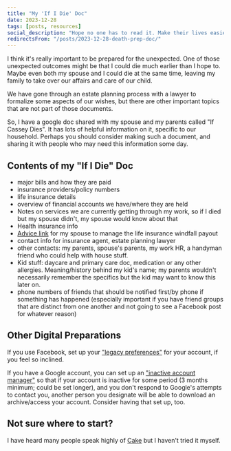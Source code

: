 ```yaml
---
title: "My 'If I Die' Doc"
date: 2023-12-28
tags: [posts, resources]
social_description: "Hope no one has to read it. Make their lives easier if they do"
redirectsFrom: "/posts/2023-12-28-death-prep-doc/"
---
```


I think it's really important to be prepared for the unexpected. One of those unexpected outcomes might be that I could die much earlier than I hope to. Maybe even both my spouse and I could die at the same time, leaving my family to take over our affairs and care of our child. 

We have gone through an estate planning process with a lawyer to formalize some aspects of our wishes, but there are other important topics that are not part of those documents.

So, I have a google doc shared with my spouse and my parents called "If Cassey Dies". It has lots of helpful information on it, specific to our household. Perhaps you should consider making such a document, and sharing it with people who may need this information some day.

## Contents of my "If I Die" Doc
 - major bills and how they are paid
 - insurance providers/policy numbers
 - life insurance details
 - overview of financial accounts we have/where they are held
 - Notes on services we are currently getting through my work, so if I died but my spouse didn't, my spouse would know about that
 - Health insurance info
 - [Advice link](https://www.reddit.com/r/personalfinance/wiki/windfall/) for my spouse to manage the life insurance windfall payout
 - contact info for insurance agent, estate planning lawyer
 - other contacts: my parents, spouse's parents, my work HR, a handyman friend who could help with house stuff.
 - Kid stuff: daycare and primary care doc, medication or any other allergies. Meaning/history behind my kid's name; my parents wouldn't necessarily remember the specifics but the kid may want to know this later on.
 - phone numbers of friends that should be notified first/by phone if something has happened (especially important if you have friend groups that are distinct from one another and not going to see a Facebook post for whatever reason)

 ## Other Digital Preparations

If you use Facebook, set up your ["legacy preferences"](https://accountscenter.facebook.com/personal_info/account_ownership_and_control) for your account, if you feel so inclined. 

If you have a Google account, you can set up an ["inactive account manager"](https://support.google.com/accounts/answer/3036546?hl=en) so that if your account is inactive for some period (3 months minimum; could be set longer), and you don't respond to Google's attempts to contact you, another person you designate will be able to download an archive/access your account. Consider having that set up, too. 

## Not sure where to start?
I have heard many people speak highly of [Cake](https://www.joincake.com) but I haven't tried it myself.


